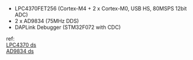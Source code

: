 * LPC4370FET256 (Cortex-M4 + 2 x Cortex-M0, USB HS, 80MSPS 12bit ADC)
* 2 x AD9834 (75MHz DDS)
* DAPLink Debugger (STM32F072 with CDC)


ref:  
[LPC4370 ds](http://www.nxp.com/documents/data_sheet/LPC4370.pdf)  
[AD9834 ds](http://www.analog.com/media/cn/technical-documentation/data-sheets/AD9834_cn.pdf)

